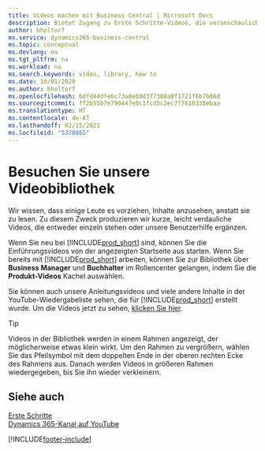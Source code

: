 ```yaml
---
title: Videos machen mit Business Central | Microsoft Docs
description: Bietet Zugang zu Erste Schritte-Videos, die veranschaulichen, wie häufige Aufgaben ausgeführt werden.
author: bholtorf
ms.service: dynamics365-business-central
ms.topic: conceptual
ms.devlang: na
ms.tgt_pltfrm: na
ms.workload: na
ms.search.keywords: video, library, how to
ms.date: 10/01/2020
ms.author: bholtorf
ms.openlocfilehash: 6dfd44dfe6c73a0e60d377388a9f1721f6b7b06d
ms.sourcegitcommit: ff2b55b7e790447e0c1fcd5c2ec7f7610338ebaa
ms.translationtype: HT
ms.contentlocale: de-AT
ms.lasthandoff: 02/15/2021
ms.locfileid: "5378865"
---
```

# <a name="visit-our-video-library"></a>Besuchen Sie unsere Videobibliothek

Wir wissen, dass einige Leute es vorziehen, Inhalte anzusehen, anstatt sie zu lesen. Zu diesem Zweck produzieren wir kurze, leicht verdauliche Videos, die entweder einzeln stehen oder unsere Benutzerhilfe ergänzen.  

Wenn Sie neu bei [!INCLUDE[prod_short](includes/prod_short.md)] sind, können Sie die Einführungsvideos von der angezeigten Startseite aus starten. Wenn Sie bereits mit [!INCLUDE[prod_short](includes/prod_short.md)] arbeiten, können Sie zur Bibliothek über **Business Manager** und **Buchhalter** im Rollencenter gelangen, indem Sie die **Produkt-Videos** Kachel auswählen.  

Sie können auch unsere Anleitungsvideos und viele andere Inhalte in der YouTube-Wiedergabeliste sehen, die für [!INCLUDE[prod_short](includes/prod_short.md)] erstellt wurde. Um die Videos jetzt zu sehen, [klicken Sie hier](https://go.microsoft.com/fwlink/?linkid=851533).

> [!Tip]  
> Videos in der Bibliothek werden in einem Rahmen angezeigt, der möglicherweise etwas klein wirkt. Um den Rahmen zu vergrößern, wählen Sie das Pfeilsymbol mit dem doppelten Ende in der oberen rechten Ecke des Rahmens aus. Danach werden Videos in größeren Rahmen wiedergegeben, bis Sie ihn wieder verkleinern.

## <a name="see-also"></a>Siehe auch

[Erste Schritte](product-get-started.md)  
[Dynamics 365-Kanal auf YouTube](https://www.youtube.com/channel/UCJGCg4rB3QSs8y_1FquelBQ)  


[!INCLUDE[footer-include](includes/footer-banner.md)]